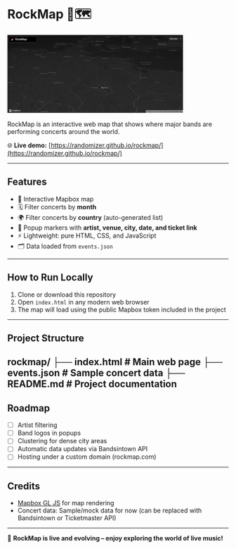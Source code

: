 # RockMap 🎸🗺️

![RockMap logga](assets/img/rockmap-logo.png)


RockMap is an interactive web map that shows where major bands are performing concerts around the world.

🌐 **Live demo:** [https://randomizer.github.io/rockmap/](https://randomizer.github.io/rockmap/)

---

## Features

- 📍 Interactive Mapbox map
- 🗓️ Filter concerts by **month**
- 🌍 Filter concerts by **country** (auto-generated list)
- 💬 Popup markers with **artist, venue, city, date, and ticket link**
- ⚡ Lightweight: pure HTML, CSS, and JavaScript
- 🗂️ Data loaded from `events.json`

---

## How to Run Locally

1. Clone or download this repository
2. Open `index.html` in any modern web browser
3. The map will load using the public Mapbox token included in the project

---

## Project Structure

rockmap/
├── index.html # Main web page
├── events.json # Sample concert data
├── README.md # Project documentation
---

## Roadmap

- [ ] Artist filtering  
- [ ] Band logos in popups  
- [ ] Clustering for dense city areas  
- [ ] Automatic data updates via Bandsintown API  
- [ ] Hosting under a custom domain (rockmap.com)

---

## Credits

- [Mapbox GL JS](https://www.mapbox.com/mapbox-gl-js) for map rendering  
- Concert data: Sample/mock data for now (can be replaced with Bandsintown or Ticketmaster API)

---

🎸 **RockMap is live and evolving – enjoy exploring the world of live music!**


